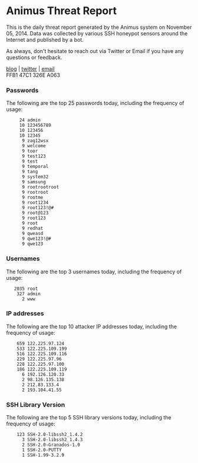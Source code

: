 # Animus Threat Report

This is the daily threat report generated by the Animus system on November 05, 2014. Data was collected by various SSH honeypot sensors around the Internet and published by a bot.  

As always, don't hesitate to reach out via Twitter or Email if you have any questions or feedback.  

[blog](http://morris.guru) | [twitter](https://twitter.com/andrew___morris) | [email](mailto:andrew@morris.guru)  
FFB1 47C1 326E A063  
### Passwords
The following are the top 25 passwords today, including the frequency of usage:
```
     24 admin
     10 123456789
     10 123456
     10 12345
      9 zaq12wsx
      9 welcome
      9 toor
      9 test123
      9 test
      9 temporal
      9 tang
      9 system32
      9 samsung
      9 rootrootroot
      9 rootroot
      9 rootme
      9 root1234
      9 root123!@#
      9 root@123
      9 root123
      9 root
      9 redhat
      9 qweasd
      9 qwe123!@#
      9 qwe123
```

### Usernames
The following are the top 3 usernames today, including the frequency of usage:
```
   2035 root
    327 admin
      2 www
```

### IP addresses
The following are the top 10 attacker IP addresses today, including the frequency of usage:
```
    659 122.225.97.124
    533 122.225.109.199
    516 122.225.109.116
    229 122.225.97.96
    228 122.225.97.100
    186 122.225.109.119
      6 192.126.120.33
      2 98.126.135.138
      2 212.83.133.4
      2 193.104.41.55
```

### SSH Library Version
The following are the top 5 SSH library versions today, including the frequency of usage:
```
    123 SSH-2.0-libssh2_1.4.2
      3 SSH-2.0-libssh2_1.4.3
      2 SSH-2.0-Granados-1.0
      1 SSH-2.0-PUTTY
      1 SSH-1.99-3.2.9
```

